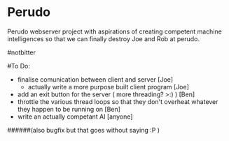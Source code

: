# Perudo

Perudo webserver project with aspirations of creating competent machine intelligences so that we can finally destroy Joe and Rob at perudo.

\#notbitter

#To Do:

- finalise comunication between client and server [Joe]
  - actually write a more purpose built client program [Joe]
- add an exit button for the server ( more threading? >:) ) [Ben]
- throttle the various thread loops so that they don't overheat whatever they happen to be running on [Ben]
- write an actually competant AI [anyone]

######(also bugfix but that goes without saying :P )

